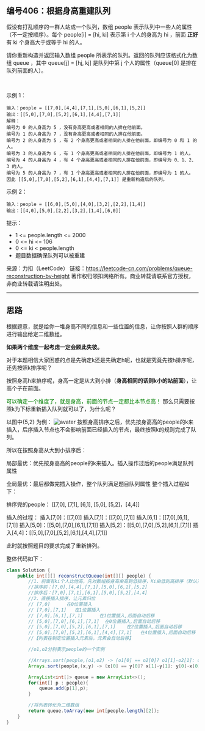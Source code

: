 ## 编号406：根据身高重建队列
假设有打乱顺序的一群人站成一个队列，数组 people 表示队列中一些人的属性（不一定按顺序）。每个 people[i] = [hi, ki] 表示第 i 个人的身高为 hi ，前面 **正好** 有 ki 个身高大于或等于 hi 的人。

请你重新构造并返回输入数组 people 所表示的队列。返回的队列应该格式化为数组 queue ，其中 queue[j] = [hj, kj] 是队列中第 j 个人的属性（queue[0] 是排在队列前面的人）。

 

示例 1：
```
输入：people = [[7,0],[4,4],[7,1],[5,0],[6,1],[5,2]]
输出：[[5,0],[7,0],[5,2],[6,1],[4,4],[7,1]]
解释：
编号为 0 的人身高为 5 ，没有身高更高或者相同的人排在他前面。
编号为 1 的人身高为 7 ，没有身高更高或者相同的人排在他前面。
编号为 2 的人身高为 5 ，有 2 个身高更高或者相同的人排在他前面，即编号为 0 和 1 的人。
编号为 3 的人身高为 6 ，有 1 个身高更高或者相同的人排在他前面，即编号为 1 的人。
编号为 4 的人身高为 4 ，有 4 个身高更高或者相同的人排在他前面，即编号为 0、1、2、3 的人。
编号为 5 的人身高为 7 ，有 1 个身高更高或者相同的人排在他前面，即编号为 1 的人。
因此 [[5,0],[7,0],[5,2],[6,1],[4,4],[7,1]] 是重新构造后的队列。
```
示例 2：
```
输入：people = [[6,0],[5,0],[4,0],[3,2],[2,2],[1,4]]
输出：[[4,0],[5,0],[2,2],[3,2],[1,4],[6,0]] 
```
提示：

* 1 <= people.length <= 2000
* 0 <= hi <= 106
* 0 <= ki < people.length
* 题目数据确保队列可以被重建

来源：力扣（LeetCode）
链接：https://leetcode-cn.com/problems/queue-reconstruction-by-height
著作权归领扣网络所有。商业转载请联系官方授权，非商业转载请注明出处。

---
## 思路
根据题意，就是给你一堆身高不同的信息和一些位置的信息，让你按照人群的顺序进行输出给定二维数组。

**如果两个维度一起考虑一定会顾此失彼。**

对于本题相信大家困惑的点是先确定k还是先确定h呢，也就是究竟先按h排序呢，还先按照k排序呢？

按照身高h来排序呢，身高一定是从大到小排（**身高相同的话则k小的站前面**），让高个子在前面。

<span style="color:green">可以确定一个维度了，就是身高，前面的节点一定都比本节点高！</span>
那么只需要按照k为下标重新插入队列就可以了，为什么呢？

以图中{5,2} 为例：
![avater](https://camo.githubusercontent.com/3d39c063c5c641dbbde31225b7f3986eadf7c7eb24c720dfc97085c0eb151285/68747470733a2f2f696d672d626c6f672e6373646e696d672e636e2f32303230313231363230313835313938322e706e67)
按照身高排序之后，优先按身高高的people的k来插入，后序插入节点也不会影响前面已经插入的节点，最终按照k的规则完成了队列。

所以在按照身高从大到小排序后：

局部最优：优先按身高高的people的k来插入。插入操作过后的people满足队列属性

全局最优：最后都做完插入操作，整个队列满足题目队列属性
整个插入过程如下：

排序完的people： [[7,0], [7,1], [6,1], [5,0], [5,2]，[4,4]]

插入的过程： 插入[7,0]：[[7,0]] 插入[7,1]：[[7,0],[7,1]] 插入[6,1]：[[7,0],[6,1],[7,1]] 插入[5,0]：[[5,0],[7,0],[6,1],[7,1]] 插入[5,2]：[[5,0],[7,0],[5,2],[6,1],[7,1]] 插入[4,4]：[[5,0],[7,0],[5,2],[6,1],[4,4],[7,1]]

此时就按照题目的要求完成了重新排列。

整体代码如下：
```java
class Solution {
    public int[][] reconstructQueue(int[][] people) {
        //1、前面有ki个人比他高，先对数组按身高由高到低排序，Ki由低到高排序（默认）
        //排序前：[7,0],[4,4],[7,1],[5,0],[6,1],[5,2]
        //排序后：[7,0],[7,1],[6,1],[5,0],[5,2],[4,4]
        //2、直接插入排序，让元素归位
        // [7,0]      在0位置插入
        // [7,0],[7,1]   在1位置插入
        // [7,0],[6,1],[7,1]      在1位置插入,后面自动后移
        // [5,0],[7,0],[6,1],[7,1]  在0位置插入,后面自动后移
        // [5,0],[7,0],[5,2],[6,1],[7,1]    在2位置插入,后面自动后移
        // [5,0],[7,0],[5,2],[6,1],[4,4],[7,1]   在4位置插入,后面自动后移
        //【列表在制定位置插入元素后，元素会自动后移】

        //o1,o2分别表示people的一个实例

        //Arrays.sort(people,(o1,o2) -> (o1[0] == o2[0]? o1[1]-o2[1]: o2[0]-o1[0]));
        Arrays.sort(people,(x,y) -> (x[0] == y[0]? x[1]-y[1]: y[0]-x[0]));

        ArrayList<int[]> queue = new ArrayList<>();
        for(int[] p : people){
            queue.add(p[1],p);
        }

        //将列表转化为二维数组
        return queue.toArray(new int[people.length][2]);        
    }
}
```